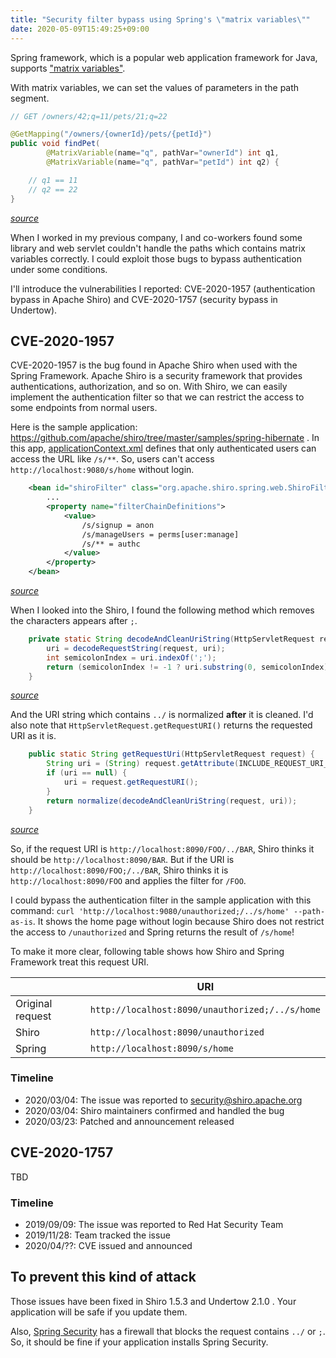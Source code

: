 ```yaml
---
title: "Security filter bypass using Spring's \"matrix variables\""
date: 2020-05-09T15:49:25+09:00
---
```


Spring framework, which is a popular web application framework for Java, supports ["matrix variables"](https://docs.spring.io/spring/docs/current/spring-framework-reference/web.html#mvc-ann-matrix-variables).

With matrix variables, we can set the values of parameters in the path segment.

```java
// GET /owners/42;q=11/pets/21;q=22

@GetMapping("/owners/{ownerId}/pets/{petId}")
public void findPet(
        @MatrixVariable(name="q", pathVar="ownerId") int q1,
        @MatrixVariable(name="q", pathVar="petId") int q2) {

    // q1 == 11
    // q2 == 22
}
```
*[source](https://docs.spring.io/spring/docs/current/spring-framework-reference/web.html#mvc-ann-matrix-variables)*

When I worked in my previous company, I and co-workers found some library and web servlet couldn't handle the paths which contains matrix variables correctly.
I could exploit those bugs to bypass authentication under some conditions.

I'll introduce the vulnerabilities I reported: CVE-2020-1957 (authentication bypass in Apache Shiro) and CVE-2020-1757 (security bypass in Undertow).

## CVE-2020-1957

CVE-2020-1957 is the bug found in Apache Shiro when used with the Spring Framework.
Apache Shiro is a security framework that provides authentications, authorization, and so on.
With Shiro, we can easily implement the authentication filter so that we can restrict the access to some endpoints from normal users.

Here is the sample application: <https://github.com/apache/shiro/tree/master/samples/spring-hibernate> .
In this app, [applicationContext.xml](https://github.com/apache/shiro/blob/2e297858be85ffe95b9d2066dd6287643b32b492/samples/spring-hibernate/src/main/webapp/WEB-INF/applicationContext.xml) defines that only authenticated users can access the URL like `/s/**`. So, users can't access `http://localhost:9080/s/home` without login.
```xml
    <bean id="shiroFilter" class="org.apache.shiro.spring.web.ShiroFilterFactoryBean">
        ...
        <property name="filterChainDefinitions">
            <value>
                /s/signup = anon
                /s/manageUsers = perms[user:manage]
                /s/** = authc
            </value>
        </property>
    </bean>
```
*[source](https://github.com/apache/shiro/blob/2e297858be85ffe95b9d2066dd6287643b32b492/samples/spring-hibernate/src/main/webapp/WEB-INF/applicationContext.xml#L123)*

When I looked into the Shiro, I found the following method which removes the characters appears after `;`.

```java
    private static String decodeAndCleanUriString(HttpServletRequest request, String uri) {
        uri = decodeRequestString(request, uri);
        int semicolonIndex = uri.indexOf(';');
        return (semicolonIndex != -1 ? uri.substring(0, semicolonIndex) : uri);
    }
```
*[source](https://github.com/apache/shiro/blob/fa1686d0a9fc5914e8dfc6eb92d82c6e4f12be41/web/src/main/java/org/apache/shiro/web/util/WebUtils.java#L234)*

And the URI string which contains `../` is normalized **after** it is cleaned. I'd also note that `HttpServletRequest.getRequestURI()` returns the requested URI as it is.
```java
    public static String getRequestUri(HttpServletRequest request) {
        String uri = (String) request.getAttribute(INCLUDE_REQUEST_URI_ATTRIBUTE);
        if (uri == null) {
            uri = request.getRequestURI();
        }
        return normalize(decodeAndCleanUriString(request, uri));
    }
```
*[source](https://github.com/apache/shiro/blob/fa1686d0a9fc5914e8dfc6eb92d82c6e4f12be41/web/src/main/java/org/apache/shiro/web/util/WebUtils.java#L141)*

So, if the request URI is `http://localhost:8090/FOO/../BAR`, Shiro thinks it should be `http://localhost:8090/BAR`. But if the URI is `http://localhost:8090/FOO;/../BAR`, Shiro thinks it is `http://localhost:8090/FOO` and applies the filter for `/FOO`.

I could bypass the authentication filter in the sample application with this command: `curl 'http://localhost:9080/unauthorized;/../s/home' --path-as-is`. It shows the home page without login because Shiro does not restrict the access to `/unauthorized` and Spring returns the result of `/s/home`!

To make it more clear, following table shows how Shiro and Spring Framework treat this request URI.

||URI|
| ------------- | ------------- |
|Original request|`http://localhost:8090/unauthorized;/../s/home`|
|Shiro|`http://localhost:8090/unauthorized`|
|Spring|`http://localhost:8090/s/home`|

### Timeline

- 2020/03/04: The issue was reported to security@shiro.apache.org
- 2020/03/04: Shiro maintainers confirmed and handled the bug
- 2020/03/23: Patched and announcement released

## CVE-2020-1757

TBD

### Timeline

- 2019/09/09: The issue was reported to Red Hat Security Team
- 2019/11/28: Team tracked the issue
- 2020/04/??: CVE issued and announced

## To prevent this kind of attack

Those issues have been fixed in Shiro 1.5.3 and Undertow 2.1.0 . Your application will be safe if you update them.

Also, [Spring Security](https://spring.io/projects/spring-security) has a firewall that blocks the request contains `../` or `;`.
So, it should be fine if your application installs Spring Security.